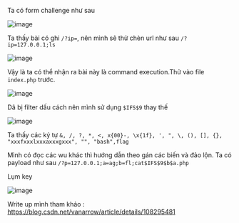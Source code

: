 Ta có form challenge như sau

![image](https://github.com/Llam-a/BUUCTF/assets/115911041/855cf10a-1993-4e98-924e-8e2505a26238)

Ta thấy bài có ghi `/?ip=`, nên mình sẽ thử chèn url như sau `/?ip=127.0.0.1;ls`

![image](https://github.com/Llam-a/BUUCTF/assets/115911041/0ecc1050-f686-4d99-8d67-179b8e7c01f6)

Vậy là ta có thể nhận ra bài này là command execution.Thử vào file `index.php` trước.

![image](https://github.com/Llam-a/BUUCTF/assets/115911041/28ffe77c-ed7c-4fa0-a7e0-da401c80218d)

Dã bị filter dấu cách nên mình sử dụng `$IFS$9` thay thế

![image](https://github.com/Llam-a/BUUCTF/assets/115911041/c15f2426-b5b3-400f-ab5b-978ecaccfdcf)

Ta thấy các ký tự `&, /, ?, *, <, x{00}-, \x{1f}, ', ", \, (), [], {}, "xxxfxxxlxxxaxxxgxxx", "", "bash",flag`

Mình có đọc các wu khác thì hướng dẫn theo gán các biến và đảo lộn. Ta có payload như sau `/?p=127.0.0.1;a=ag;b=fl;cat$IFS$9$b$a.php`

Lụm key

![image](https://github.com/Llam-a/BUUCTF/assets/115911041/1cbd893c-aa9a-46e3-862e-f384b6d61001)

Write up mình tham khảo : https://blog.csdn.net/vanarrow/article/details/108295481


